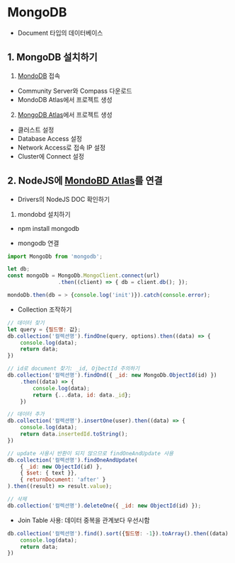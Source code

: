 # MongoDB

- Document 타입의 데이터베이스

## 1. MongoDB 설치하기
1) [MondoDB](https://www.mongodb.com/) 접속
- Community Server와 Compass 다운로드
- MondoDB Atlas에서 프로젝트 생성
2) [MongoDB Atlas](https://www.mongodb.com/products/platform/atlas-database)에서 프로젝트 생성
- 클러스트 설정
- Database Access 설정
- Network Access로 접속 IP 설정
- Cluster에 Connect 설정


## 2. NodeJS에 [MondoBD Atlas](https://www.mongodb.com/docs/drivers/node/current/quick-start/)를 연결
- Drivers의 NodeJS DOC 확인하기
1) mondobd 설치하기
- npm install mongodb

- mongodb 연결
```javascript
import MongoDb from 'mongodb';

let db;
const mongoDb = MongoDb.MongoClient.connect(url)
                .then((client) => { db = client.db(); });

mondoDb.then(db = > {console.log('init')}).catch(console.error);
```
- Collection 조작하기
```javascript
// 데이터 찾기
let query = {필드명: 값};
db.collection('컬렉션명').findOne(query, options).then((data) => {
    console.log(data);
    return data;
})

// id로 document 찾기: _id, OjbectId 주의하기
db.collection('컬렉션명').findOnd({ _id: new MongoDb.ObjectId(id) })
    .then((data) => {
        console.log(data);
        return {...data, id: data._id};
    })

// 데이터 추가
db.collection('컬렉션명').insertOne(user).then((data) => {
    console.log(data);
    return data.insertedId.toString();
})

// update 사용시 반환이 되지 않으므로 findOneAndUpdate 사용
db.collection('컬렉션명').findOneAndUpdate(
    { _id: new ObjectId(id) },
    { $set: { text }},
    { returnDocument: 'after' }
).then((result) => result.value);

// 삭제
db.collection('컬렉션명').deleteOne({ _id: new ObjectId(id) });
```
- Join Table 사용: 데이터 중복을 관계보다 우선시함
```javascript
db.collection('컬렉션명').find().sort({필드명: -1}).toArray().then((data) => {
    console.log(data);
    return data;
})
```
